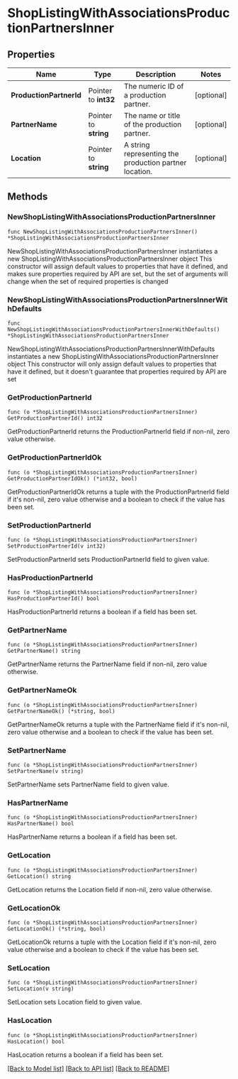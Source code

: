 # ShopListingWithAssociationsProductionPartnersInner

## Properties

Name | Type | Description | Notes
------------ | ------------- | ------------- | -------------
**ProductionPartnerId** | Pointer to **int32** | The numeric ID of a production partner. | [optional] 
**PartnerName** | Pointer to **string** | The name or title of the production partner. | [optional] 
**Location** | Pointer to **string** | A string representing the production partner location. | [optional] 

## Methods

### NewShopListingWithAssociationsProductionPartnersInner

`func NewShopListingWithAssociationsProductionPartnersInner() *ShopListingWithAssociationsProductionPartnersInner`

NewShopListingWithAssociationsProductionPartnersInner instantiates a new ShopListingWithAssociationsProductionPartnersInner object
This constructor will assign default values to properties that have it defined,
and makes sure properties required by API are set, but the set of arguments
will change when the set of required properties is changed

### NewShopListingWithAssociationsProductionPartnersInnerWithDefaults

`func NewShopListingWithAssociationsProductionPartnersInnerWithDefaults() *ShopListingWithAssociationsProductionPartnersInner`

NewShopListingWithAssociationsProductionPartnersInnerWithDefaults instantiates a new ShopListingWithAssociationsProductionPartnersInner object
This constructor will only assign default values to properties that have it defined,
but it doesn't guarantee that properties required by API are set

### GetProductionPartnerId

`func (o *ShopListingWithAssociationsProductionPartnersInner) GetProductionPartnerId() int32`

GetProductionPartnerId returns the ProductionPartnerId field if non-nil, zero value otherwise.

### GetProductionPartnerIdOk

`func (o *ShopListingWithAssociationsProductionPartnersInner) GetProductionPartnerIdOk() (*int32, bool)`

GetProductionPartnerIdOk returns a tuple with the ProductionPartnerId field if it's non-nil, zero value otherwise
and a boolean to check if the value has been set.

### SetProductionPartnerId

`func (o *ShopListingWithAssociationsProductionPartnersInner) SetProductionPartnerId(v int32)`

SetProductionPartnerId sets ProductionPartnerId field to given value.

### HasProductionPartnerId

`func (o *ShopListingWithAssociationsProductionPartnersInner) HasProductionPartnerId() bool`

HasProductionPartnerId returns a boolean if a field has been set.

### GetPartnerName

`func (o *ShopListingWithAssociationsProductionPartnersInner) GetPartnerName() string`

GetPartnerName returns the PartnerName field if non-nil, zero value otherwise.

### GetPartnerNameOk

`func (o *ShopListingWithAssociationsProductionPartnersInner) GetPartnerNameOk() (*string, bool)`

GetPartnerNameOk returns a tuple with the PartnerName field if it's non-nil, zero value otherwise
and a boolean to check if the value has been set.

### SetPartnerName

`func (o *ShopListingWithAssociationsProductionPartnersInner) SetPartnerName(v string)`

SetPartnerName sets PartnerName field to given value.

### HasPartnerName

`func (o *ShopListingWithAssociationsProductionPartnersInner) HasPartnerName() bool`

HasPartnerName returns a boolean if a field has been set.

### GetLocation

`func (o *ShopListingWithAssociationsProductionPartnersInner) GetLocation() string`

GetLocation returns the Location field if non-nil, zero value otherwise.

### GetLocationOk

`func (o *ShopListingWithAssociationsProductionPartnersInner) GetLocationOk() (*string, bool)`

GetLocationOk returns a tuple with the Location field if it's non-nil, zero value otherwise
and a boolean to check if the value has been set.

### SetLocation

`func (o *ShopListingWithAssociationsProductionPartnersInner) SetLocation(v string)`

SetLocation sets Location field to given value.

### HasLocation

`func (o *ShopListingWithAssociationsProductionPartnersInner) HasLocation() bool`

HasLocation returns a boolean if a field has been set.


[[Back to Model list]](../README.md#documentation-for-models) [[Back to API list]](../README.md#documentation-for-api-endpoints) [[Back to README]](../README.md)


